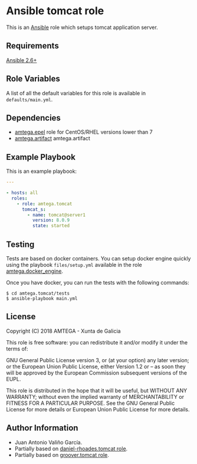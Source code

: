 # Ansible tomcat role

This is an [Ansible](http://www.ansible.com) role which setups tomcat application server.

## Requirements

[Ansible 2.6+](http://docs.ansible.com/ansible/latest/intro_installation.html)

## Role Variables

A list of all the default variables for this role is available in `defaults/main.yml`.

## Dependencies

- [amtega.epel](https://galaxy.ansible.com/amtega/epel) role for CentOS/RHEL versions lower than 7
- [amtega.artifact](https://galaxy.ansible.com/amtega/artifact) amtega.artifact

## Example Playbook

This is an example playbook:

```yaml
---

- hosts: all
  roles:
    - role: amtega.tomcat
      tomcat_s:
        - name: tomcat@server1
          version: 8.0.9
          state: started
```

## Testing

Tests are based on docker containers. You can setup docker engine quickly using the playbook `files/setup.yml` available in the role [amtega.docker_engine](https://galaxy.ansible.com/amtega/docker_engine).

Once you have docker, you can run the tests with the following commands:

```shell
$ cd amtega.tomcat/tests
$ ansible-playbook main.yml
```

## License

Copyright (C) 2018 AMTEGA - Xunta de Galicia

This role is free software: you can redistribute it and/or modify it under the terms of:

GNU General Public License version 3, or (at your option) any later version; or the European Union Public License, either Version 1.2 or – as soon they will be approved by the European Commission ­subsequent versions of the EUPL.

This role is distributed in the hope that it will be useful, but WITHOUT ANY WARRANTY; without even the implied warranty of MERCHANTABILITY or FITNESS FOR A PARTICULAR PURPOSE.  See the GNU General Public License for more details or European Union Public License for more details.

## Author Information

- Juan Antonio Valiño García.
- Partially based on [daniel-rhoades.tomcat role](https://galaxy.ansible.com/daniel-rhoades/tomcat).
- Partially based on [groover.tomcat role](https://galaxy.ansible.com/groover/tomcat).
